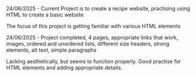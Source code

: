 24/06/2025 - Current Project is to create a recipe website, practising using HTML to create a basic website
<p>The focus of this project is getting familiar with various HTML elements</p>
<p>24/06/2025 - Project completed, 4 pages, appropriate links that work, images, ordered and unordered lists, different size headers, strong elements, alt text, simple paragraphs</p>
<p>Lacking aesthetically, but seems to function properly. Good practise for HTML elements and adding appropriate details.

